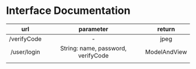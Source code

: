 # Interface Documentation

|     url     |             parameter              |    return    |
|:-----------:|:----------------------------------:|:------------:|
| /verifyCode |                 -                  |     jpeg     |
| /user/login | String: name, password, verifyCode | ModelAndView |
|             |                                    |              |
